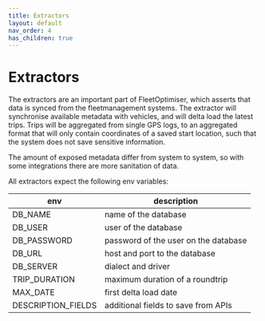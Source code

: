 ```yaml
---
title: Extractors
layout: default
nav_order: 4
has_children: true
---
```


# Extractors
The extractors are an important part of FleetOptimiser, which asserts that data is synced from the fleetmanagement systems.
The extractor will synchronise available metadata with vehicles, and will delta load the latest trips. 
Trips will be aggregated from single GPS logs, to an aggregated format that will only contain coordinates of a saved start location, 
such that the system does not save sensitive information.


The amount of exposed metadata differ from system to system, so with some integrations there are more sanitation of data. 


All extractors expect the following env variables:

| env | description |
|-----|-------------|
| DB_NAME          | name of the database |
| DB_USER          | user of the database |
| DB_PASSWORD      | password of the user on the database |
| DB_URL           | host and port to the database |
| DB_SERVER        | dialect and driver |
| TRIP_DURATION | maximum duration of a roundtrip |
| MAX_DATE | first delta load date |
| DESCRIPTION_FIELDS | additional fields to save from APIs



